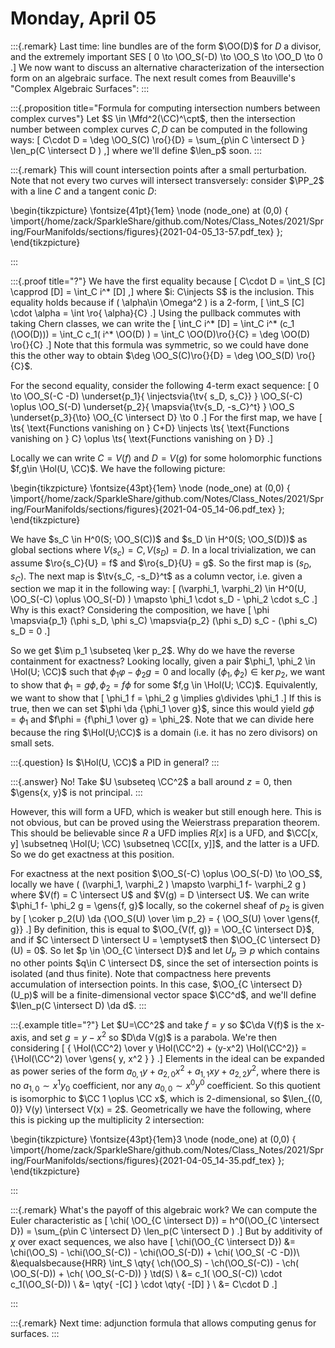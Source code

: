 # Monday, April 05


:::{.remark}
Last time: line bundles are of the form $\OO(D)$ for $D$ a divisor, and the extremely important SES
\[
0 \to \OO_S(-D) \to \OO_S \to \OO_D \to 0
.\]
We now want to discuss an alternative characterization of the intersection form on an algebraic surface.
The next result comes from Beauville's "Complex Algebraic Surfaces":
:::

:::{.proposition title="Formula for computing intersection numbers between complex curves"}
Let $S \in \Mfd^2(\CC)^\cpt$, then the intersection number between complex curves $C, D$ can be computed in the following ways:
\[
C\cdot D = \deg \OO_S(C) \ro{}{D} = \sum_{p\in C \intersect D } \len_p(C \intersect D )
,\] 
where we'll define $\len_p$ soon.
:::

:::{.remark}
This will count intersection points after a small perturbation.
Note that not every two curves will intersect transversely: consider $\PP_2$ with a line $C$ and a tangent conic $D$:

\begin{tikzpicture}
\fontsize{41pt}{1em} 
\node (node_one) at (0,0) { \import{/home/zack/SparkleShare/github.com/Notes/Class_Notes/2021/Spring/FourManifolds/sections/figures}{2021-04-05_13-57.pdf_tex} };
\end{tikzpicture}

:::

:::{.proof title="?"}
We have the first equality because
\[
C\cdot D = \int_S [C] \capprod [D] = \int_C i^* [D]
,\]
where $i: C\injects S$ is the inclusion.
This equality holds because if \( \alpha\in \Omega^2 \) is a 2-form, 
\[
\int_S [C] \cdot \alpha = \int \ro{ \alpha}{C}
.\]
Using the pullback commutes with taking Chern classes, we can write the 
\[
\int_C i^* [D] = \int_C i^* (c_1 (\OO(D))) = \int_C c_1( i^* \OO(D) ) = \int_C \OO(D)\ro{}{C} = \deg \OO(D) \ro{}{C}
.\]
Note that this formula was symmetric, so we could have done this the other way to obtain $\deg \OO_S(C)\ro{}{D} = \deg \OO_S(D) \ro{}{C}$.

For the second equality, consider the following 4-term exact sequence: 
\[
0 \to \OO_S(-C -D) 
\underset{p_1}{ \injectsvia{\tv{ s_D, s_C}} } \OO_S(-C) \oplus \OO_S(-D) 
\underset{p_2}{ \mapsvia{\tv{s_D, -s_C}^t} } \OO_S 
\underset{p_3}{\to} \OO_{C \intersect D} 
\to 0
.\]
For the first map, we have
\[
\ts{ \text{Functions vanishing on } C+D} \injects
\ts{ \text{Functions vanishing on } C}
\oplus
\ts{ \text{Functions vanishing on } D}
.\]

Locally we can write $C = V(f)$ and $D = V(g)$ for some holomorphic functions $f,g\in \Hol(U, \CC)$.
We have the following picture:

\begin{tikzpicture}
\fontsize{43pt}{1em} 
\node (node_one) at (0,0) { \import{/home/zack/SparkleShare/github.com/Notes/Class_Notes/2021/Spring/FourManifolds/sections/figures}{2021-04-05_14-06.pdf_tex} };
\end{tikzpicture}

We have $s_C \in H^0(S; \OO_S(C))$ and $s_D \in H^0(S; \OO_S(D))$ as global sections where $V(s_c) = C, V(s_D) = D$.
In a local trivialization, we can assume $\ro{s_C}{U} = f$ and $\ro{s_D}{U} = g$.
So the first map is $(s_D, s_C)$.
The next map is $\tv{s_C, -s_D}^t$ as a column vector, i.e. given a section we map it in the following way:
\[ 
(\varphi_1, \varphi_2) \in H^0(U, \OO_S(-C) \oplus \OO_S(-D) ) \mapsto \phi_1 \cdot s_D - \phi_2 \cdot s_C
.\]
Why is this exact?
Considering the composition, we have
\[
\phi \mapsvia{p_1}
(\phi s_D, \phi s_C)
\mapsvia{p_2}
(\phi s_D) s_C - (\phi s_C) s_D = 0
.\]

So we get $\im p_1 \subseteq \ker p_2$.
Why do we have the reverse containment for exactness?
Looking locally, given a pair $\phi_1, \phi_2 \in \Hol(U; \CC)$ such that $\phi_1 \varphi- \phi_2 g = 0$ and locally $(\phi_1, \phi_2) \in \ker p_2$, we want to show that $\phi_1 = g \phi, \phi_2 = f\phi$ for some $f,g \in \Hol(U; \CC)$.
Equivalently, we want to show that 
\[
\phi_1 f = \phi_2 g \implies g\divides \phi_1
.\]
If this is true, then we can set $\phi \da {\phi_1 \over g}$, since this would yield $g\phi = \phi_1$ and $f\phi = {f\phi_1 \over g} = \phi_2$.
Note that we can divide here because the ring $\Hol(U;\CC)$ is a domain (i.e. it has no zero divisors) on small sets.

:::{.question}
Is $\Hol(U, \CC)$ a PID in general?
:::

:::{.answer}
No! Take $U \subseteq \CC^2$ a ball around $z=0$, then $\gens{x, y}$ is not principal.
:::

However, this will form a UFD, which is weaker but still enough here.
This is not obvious, but can be proved using the Weierstrass preparation theorem.
This should be believable since $R$ a UFD implies $R[x]$ is a UFD, and $\CC[x, y] \subsetneq \Hol(U; \CC) \subsetneq \CC[[x, y]]$, and the latter is a UFD.
So we do get exactness at this position.

For exactness at the next position $\OO_S(-C) \oplus \OO_S(-D) \to \OO_S$, locally we have \( (\varphi_1, \varphi_2 ) \mapsto \varphi_1 f- \varphi_2 g \) where $V(f) = C \intersect U$ and $V(g) = D \intersect U$.
We can write $\phi_1 f- \phi_2 g = \gens{f, g}$ locally, so 
the cokernel sheaf of $p_2$ is given by 
\[
\coker p_2(U) \da {\OO_S(U) \over \im p_2} = { \OO_S(U) \over \gens{f, g}}
.\]
By definition, this is equal to $\OO_{V(f, g)} = \OO_{C \intersect D}$, and if $C \intersect D \intersect U = \emptyset$ then $\OO_{C \intersect D}(U) = 0$.
So let $p \in \OO_{C \intersect D}$ and let $U_p \ni p$ which contains no other points $q\in C \intersect D$, since the set of intersection points is isolated (and thus finite).
Note that compactness here prevents accumulation of intersection points.
In this case, $\OO_{C \intersect D}(U_p)$ will be a finite-dimensional vector space $\CC^d$, and we'll define $\len_p(C \intersect D) \da d$.
:::

:::{.example title="?"}
Let $U=\CC^2$ and take $f=y$ so $C\da V(f)$ is the x-axis, and set $g = y-x^2$ so $D\da V(g)$ is a parabola.
We're then considering 
\[ 
{ \Hol(\CC^2) \over y \Hol(\CC^2) + (y-x^2) \Hol(\CC^2)} = {\Hol(\CC^2) \over \gens{ y, x^2 }  }
.\]
Elements in the ideal can be expanded as power series of the form $a_{0,1}y + a_{2, 0}x^2 + a_{1, 1} xy + a_{2,2} y^2$, where there is no $a_{1, 0} \sim x^1 y_0$ coefficient, nor any $a_{0, 0} \sim x^0 y^0$ coefficient.
So this quotient is isomorphic to $\CC 1 \oplus \CC x$, which is 2-dimensional, so $\len_{(0, 0)} V(y) \intersect V(x) = 2$.
Geometrically we have the following, where this is picking up the multiplicity 2 intersection:

\begin{tikzpicture}
\fontsize{43pt}{1em}3
\node (node_one) at (0,0) { \import{/home/zack/SparkleShare/github.com/Notes/Class_Notes/2021/Spring/FourManifolds/sections/figures}{2021-04-05_14-35.pdf_tex} };
\end{tikzpicture}

:::


:::{.remark}
What's the payoff of this algebraic work?
We can compute the Euler characteristic as 
\[
\chi( \OO_{C \intersect D}) = h^0(\OO_{C \intersect D}) = \sum_{p\in C \intersect D} \len_p(C \intersect D )
.\]
But by additivity of $\chi$ over exact sequences, we also have
\[
\chi(\OO_{C \intersect D}) 
&= \chi(\OO_S) - \chi(\OO_S(-C)) - \chi(\OO_S(-D)) + \chi( \OO_S( -C -D))\\
&\equalsbecause{HRR}
\int_S \qty{ \ch(\OO_S) - \ch(\OO_S(-C)) - \ch( \OO_S(-D)) + \ch( \OO_S(-C-D)) } \td(S) \\
&= c_1( \OO_S(-C)) \cdot c_1(\OO_S(-D)) \\
&= \qty{ -[C] } \cdot \qty{ -[D] } \\
&= C\cdot D
.\]

:::

:::{.remark}
Next time: adjunction formula that allows computing genus for surfaces.
:::











